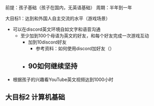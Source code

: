 前提：孩子基础（孩子在国内，无英语基础）
周期：半年到一年



大目标1：达到和外国人自主交流的水平（游戏场景）
- 可以在discord英文环境自如文字和语音沟通
	- 至少加到100个母语为英文的好友，和每个好友完成一次游戏互动
		- 加到10discord好友
			- 参考资料：如何使用discord加好友（）
		- 90如何继续坚持
			- 
- 根据孩子的兴趣看YouTube英文视频达到1000小时



大目标2 计算机基础
- 